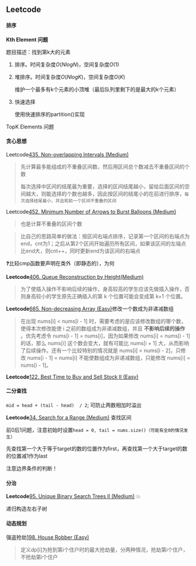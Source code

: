 ## Leetcode

#### 排序

**Kth Element 问题**

题目描述：找到第k大的元素

1. 排序。时间复杂度$O(NlogN)$，空间复杂度$O(1)$

2. 堆排序。时间复杂度$O(NlogK)$，空间复杂度$O(K)$

   维护一个最多有k个元素的小顶堆（最后队列里剩下的是最大的k个元素）

3. 快速选择

   使用快速排序的partition()实现

TopK Elements 问题

<!--more-->

#### 贪心思想

Leetcode[435. Non-overlapping Intervals (Medium)](https://leetcode.com/problems/non-overlapping-intervals/description/)

> 先计算最多能组成的不重叠区间数，然后用区间总个数减去不重叠区间的个数
>
> 每次选择中区间的结尾最为重要，选择的区间结尾越小，留给后面区间的空间越大，则能选择的个数也越多，因此按区间的结尾小的在前进行排序，`每次选择结尾最小，并且和前一个区间不重叠的区间`

Leetcode[452. Minimum Number of Arrows to Burst Balloons (Medium)](https://leetcode.com/problems/minimum-number-of-arrows-to-burst-balloons/description/)

> 也是计算不重叠的区间个数

> 比自己的思路简单的做法：按区间右端点排序，记录第一个区间的右端点为end，cnt为1；之后从第2个区间开始遍历所有区间，如果该区间的左端点比end大，则cnt++，同时更新end为该区间的右端点

:question:比较cmp函数要声明在类外（即静态的），为何

**Leetcode**[406. Queue Reconstruction by Height(Medium)](https://leetcode.com/problems/queue-reconstruction-by-height/description/)

>  为了使插入操作不影响后续的操作，身高较高的学生应该先做插入操作，否则身高较小的学生原先正确插入的第 k 个位置可能会变成第 k+1 个位置。

**Leetcode**[665. Non-decreasing Array (Easy)](https://leetcode.com/problems/non-decreasing-array/description/)修改一个数成为非递减数组

> 在出现 nums[i] < nums[i - 1] 时，需要考虑的是应该修改数组的哪个数，使得本次修改能使 i 之前的数组成为非递减数组，并且 **不影响后续的操作** 。优先考虑令 nums[i - 1] = nums[i]，因为如果修改 nums[i] = nums[i - 1] 的话，那么 nums[i] 这个数会变大，就有可能比 nums[i + 1] 大，从而影响了后续操作。还有一个比较特别的情况就是 nums[i] < nums[i - 2]，只修改 nums[i - 1] = nums[i] 不能使数组成为非递减数组，只能修改 nums[i] = nums[i - 1]。

**Leetcode**[122. Best Time to Buy and Sell Stock II (Easy)](https://leetcode.com/problems/best-time-to-buy-and-sell-stock-ii/description/)

#### 二分查找

`mid = head + (tail - head)  / 2`; 可防止两数相加时溢出

**Leetcode**[34. Search for a Range (Medium)](https://leetcode.com/problems/search-for-a-range/description/) 查找区间

前0后1问题，注意初始时设置`head = 0, tail = nums.size()（可能有全0的情况发生）`

先查找第一个大于等于target的数的位置作为first，再查找第一个大于target的数的位置减1作为last

注意边界条件的判断！

#### 分治

**Leetcode**[95. Unique Binary Search Trees II (Medium)](https://leetcode.com/problems/unique-binary-search-trees-ii/description/) :boom:

递归构造左右子树

#### 动态规划

强盗抢劫[198. House Robber (Easy)](https://leetcode.com/problems/house-robber/description/)

> 定义dp[i]为抢到第i个住户时的最大抢劫量，分两种情况，抢劫第i个住户，不抢劫第i个住户

